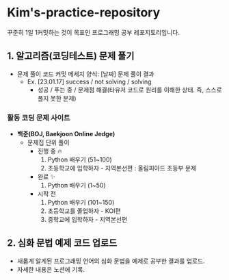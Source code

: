 # Kim's-practice-repository

[comment]: <> (## algorithm-practice)
꾸준히 1일 1커밋하는 것이 목표인 프로그래밍 공부 레포지토리입니다.

## 1. 알고리즘(코딩테스트) 문제 풀기
* 문제 풀이 코드 커밋 메세지 양식: [날짜] 문제 풀이 결과
  * Ex. [23.01.17] success / not solving / solving
    * 성공 / 푸는 중 / 문제점 해결(타유저 코드로 원리를 이해한 상태. 즉, 스스로 풀지 못한 문제)

### 활동 코딩 문제 사이트
* **백준(BOJ, Baekjoon Online Jedge)**
  * 문제집 단위 풀이
    * 진행 중 🔥
      1. Python 배우기 (51~100)
      2. 초등학교에 입학하자 - 지역본선편 : 올림피아드 초등부 문제
    * 완료 ✨
      1. Python 배우기 (1~50)
    * 시작 전 
      1. Python 배우기 (101~150)
      2. 초등학교를 졸업하자 - KOI편
      3. 중학교에 입학하자 - 지역본선편

## 2. 심화 문법 예제 코드 업로드
* 새롭게 알게된 프로그래밍 언어의 심화 문법을 예제로 공부한 결과를 업로드.
* 자세한 내용은 노션에 기록.